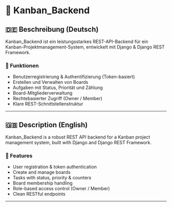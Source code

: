 # 🧩 Kanban_Backend

## 🇩🇪 Beschreibung (Deutsch)

Kanban_Backend ist ein leistungsstarkes REST-API-Backend für ein Kanban-Projektmanagement-System, entwickelt mit Django & Django REST Framework.

### 🔧 Funktionen

- Benutzerregistrierung & Authentifizierung (Token-basiert)
- Erstellen und Verwalten von Boards
- Aufgaben mit Status, Priorität und Zählung
- Board-Mitgliederverwaltung
- Rechtebasierter Zugriff (Owner / Member)
- Klare REST-Schnittstellenstruktur

---

## 🇬🇧 Description (English)

Kanban_Backend is a robust REST API backend for a Kanban project management system, built with Django and Django REST Framework.

### 🔧 Features

- User registration & token authentication
- Create and manage boards
- Tasks with status, priority & counters
- Board membership handling
- Role-based access control (Owner / Member)
- Clean RESTful endpoints

---
